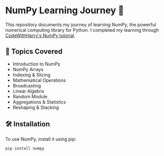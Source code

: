 # NumPy Learning Journey 🚀  

This repository documents my journey of learning NumPy, the powerful numerical computing library for Python. I completed my learning through [CodeWithHarry's NumPy tutorial](https://www.youtube.com/watch?v=Rbh1rieb3zc).  

## 📌 Topics Covered  
- Introduction to NumPy  
- NumPy Arrays  
- Indexing & Slicing  
- Mathematical Operations  
- Broadcasting  
- Linear Algebra  
- Random Module  
- Aggregations & Statistics  
- Reshaping & Stacking  

## 🛠️ Installation  
To use NumPy, install it using pip:  
```bash
pip install numpy
